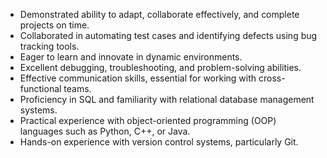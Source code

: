 - Demonstrated ability to adapt, collaborate effectively, and complete projects on time.
- Collaborated in automating test cases and identifying defects using bug tracking tools.
- Eager to learn and innovate in dynamic environments.
- Excellent debugging, troubleshooting, and problem-solving abilities.
- Effective communication skills, essential for working with cross-functional teams.
- Proficiency in SQL and familiarity with relational database management systems.
- Practical experience with object-oriented programming (OOP) languages such as Python, C++, or Java.
- Hands-on experience with version control systems, particularly Git.
